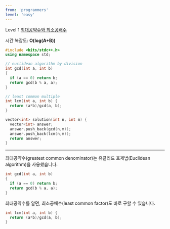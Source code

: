 ```yaml
---
from: 'programmers'
level: 'easy'
---
```


Level 1 [최대공약수와 최소공배수](https://programmers.co.kr/learn/courses/30/lessons/12940)

시간 복잡도: **O(log(A+B))**

```cpp
#include <bits/stdc++.h>
using namespace std;

// euclidean algorithm by division
int gcd(int a, int b)
{
  if (a == 0) return b;
  return gcd(b % a, a);
}

// least common multiple
int lcm(int a, int b) {
  return (a*b)/gcd(a, b);
}

vector<int> solution(int n, int m) {
  vector<int> answer;
  answer.push_back(gcd(n,m));
  answer.push_back(lcm(n,m));
  return answer;
}
```

---

최대공약수(greatest common denominator)는 유클리드 호제법(Euclidean algorithm)을 사용했습니다.

```cpp
int gcd(int a, int b)
{
  if (a == 0) return b;
  return gcd(b % a, a);
}
```

최대공약수를 알면, 최소공배수(least common factor)도 바로 구할 수 있습니다.

```cpp
int lcm(int a, int b) {
  return (a*b)/gcd(a, b);
}
```